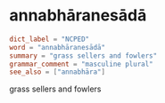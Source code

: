 # annabhāranesādā

``` toml
dict_label = "NCPED"
word = "annabhāranesādā"
summary = "grass sellers and fowlers"
grammar_comment = "masculine plural"
see_also = ["annabhāra"]
```

grass sellers and fowlers

